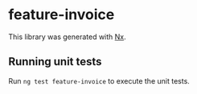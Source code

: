# feature-invoice

This library was generated with [Nx](https://nx.dev).

## Running unit tests

Run `ng test feature-invoice` to execute the unit tests.
